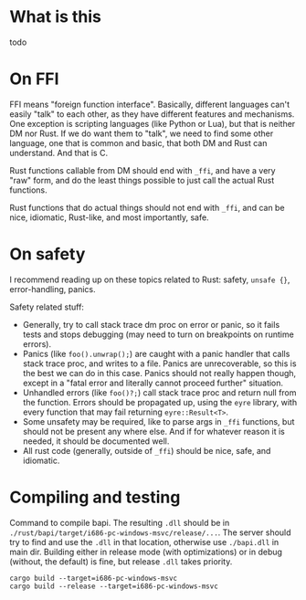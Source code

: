 # What is this

todo

# On FFI

FFI means "foreign function interface". Basically, different languages can't easily "talk" to each other, as they have different features and mechanisms.
One exception is scripting languages (like Python or Lua), but that is neither DM nor Rust. 
If we do want them to "talk", we need to find some other language, one that is common and basic, that both DM and Rust can understand. And that is C.

Rust functions callable from DM should end with `_ffi`, and have a very "raw" form, and do the least things possible to just call the actual Rust functions.

Rust functions that do actual things should not end with `_ffi`, and can be nice, idiomatic, Rust-like, and most importantly, safe.

# On safety

I recommend reading up on these topics related to Rust: safety, `unsafe {}`, error-handling, panics.

Safety related stuff:
- Generally, try to call stack trace dm proc on error or panic, so it fails tests and stops debugging (may need to turn on breakpoints on runtime errors).
- Panics (like `foo().unwrap();`) are caught with a panic handler that calls stack trace proc, and writes to a file.
  Panics are unrecoverable, so this is the best we can do in this case.
  Panics should not really happen though, except in a "fatal error and literally cannot proceed further" situation.
- Unhandled errors (like `foo()?;`) call stack trace proc and return null from the function.
  Errors should be propagated up, using the `eyre` library, with every function that may fail returning `eyre::Result<T>`.
- Some unsafety may be required, like to parse args in `_ffi` functions, but should not be present any where else.
  And if for whatever reason it is needed, it should be documented well.
- All rust code (generally, outside of `_ffi`) should be nice, safe, and idiomatic.

# Compiling and testing

Command to compile bapi. The resulting `.dll` should be in `./rust/bapi/target/i686-pc-windows-msvc/release/...`.
The server should try to find and use the `.dll` in that location, otherwise use `./bapi.dll` in main dir.
Building either in release mode (with optimizations) or in debug (without, the default) is fine, but release `.dll` takes priority.
```
cargo build --target=i686-pc-windows-msvc
cargo build --release --target=i686-pc-windows-msvc
```
